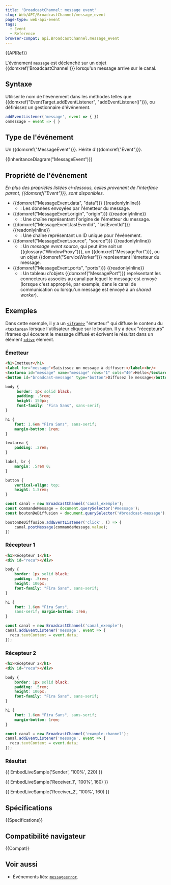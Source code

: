 ```yaml
---
title: 'BroadcastChannel: message event'
slug: Web/API/BroadcastChannel/message_event
page-type: web-api-event
tags:
  - Event
  - Reference
browser-compat: api.BroadcastChannel.message_event
---
```

{{APIRef}}

L'événement `message` est déclenché sur un objet {{domxref('BroadcastChannel')}} lorsqu'un message arrive sur le canal.

## Syntaxe

Utiliser le nom de l'événement dans les méthodes telles que {{domxref("EventTarget.addEventListener", "addEventListener()")}}, ou définissez un gestionnaire d'événement.

```js
addEventListener('message', event => { })
onmessage = event => { }
```

## Type de l'événement

Un {{domxref("MessageEvent")}}. Hérite d'{{domxref("Event")}}.

{{InheritanceDiagram("MessageEvent")}}

## Propriété de l'événement

_En plus des propriétés listées ci-dessous, celles provenant de l'interface parent, {{domxref("Event")}}, sont disponibles._

- {{domxref("MessageEvent.data", "data")}} {{readonlyInline}}
  - : Les données envoyées par l'émetteur du message.
- {{domxref("MessageEvent.origin", "origin")}} {{readonlyInline}}
  - : Une chaîne représentant l'origine de l'émetteur du message.
- {{domxref("MessageEvent.lastEventId", "lastEventId")}} {{readonlyInline}}
  - : Une chaîne représentant un ID unique pour l'événement.
- {{domxref("MessageEvent.source", "source")}} {{readonlyInline}}
  - : Un _message event source_, qui peut être soit un  {{glossary("WindowProxy")}}, un {{domxref("MessagePort")}}, ou un objet {{domxref("ServiceWorker")}} représentant l'émetteur du message.
- {{domxref("MessageEvent.ports", "ports")}} {{readonlyInline}}
  - : Un tableau d'objets {{domxref("MessagePort")}} représentant les connecteurs associés au canal par lequel le message est envoyé (lorsque c'est approprié, par exemple, dans le canal de communication ou lorsqu'un message est envoyé à un _shared worker_).

## Exemples

Dans cette exemple, il y a un [`<iframe>`](/fr/docs/Web/HTML/Element/iframe) "émetteur" qui diffuse le contenu du [`<textarea>`](/fr/docs/Web/HTML/Element/textarea) lorsque l'utilisateur clique sur le bouton. Il y a deux "récepteurs" iframes qui écoutent le message diffusé et écrivent le résultat dans un élément [`<div>`](/fr/docs/Web/HTML/Element/div) element.

### Émetteur

```html hidden
<h1>Émetteur</h1>
<label for="message">Saisissez un message à diffuser:</label><br/>
<textarea id="message" name="message" rows="1" cols="40">Hello</textarea>
<button id="broadcast-message" type="button">Diffusez le message</button>
```

```css hidden
body {
     border: 1px solid black;
     padding: .5rem;
     height: 150px;
     font-family: "Fira Sans", sans-serif;
}

h1 {
    font: 1.6em "Fira Sans", sans-serif;
    margin-bottom: 1rem;
}

textarea {
    padding: .2rem;
}

label, br {
    margin: .5rem 0;
}

button {
    vertical-align: top;
    height: 1.5rem;
}
```

```js
const canal = new BroadcastChannel('canal_exemple');
const commandeMessage = document.querySelector('#message');
const boutonDeDiffusion = document.querySelector('#broadcast-message');

boutonDeDiffusion.addEventListener('click', () => {
    canal.postMessage(commandeMessage.value);
})
```

### Récepteur 1

```html hidden
<h1>Récepteur 1</h1>
<div id="recu"></div>
```

```css hidden
body {
    border: 1px solid black;
    padding: .5rem;
    height: 100px;
    font-family: "Fira Sans", sans-serif;
}

h1 {
    font: 1.6em "Fira Sans",
    sans-serif; margin-bottom: 1rem;
}
```

```js
const canal = new BroadcastChannel('canal_exemple');
canal.addEventListener('message', event => {
  recu.textContent = event.data;
});
```

### Récepteur 2

```html hidden
<h1>Récepteur 2</h1>
<div id="recu"></div>
```

```css hidden
body {
    border: 1px solid black;
    padding: .5rem;
    height: 100px;
    font-family: "Fira Sans", sans-serif;
}

h1 {
    font: 1.6em "Fira Sans", sans-serif;
    margin-bottom: 1rem;
}
```

```js
const canal = new BroadcastChannel('example-channel');
canal.addEventListener('message', event => {
  recu.textContent = event.data;
});
```

### Résultat

{{ EmbedLiveSample('Sender', '100%', 220) }}

{{ EmbedLiveSample('Receiver_1', '100%', 160) }}

{{ EmbedLiveSample('Receiver_2', '100%', 160) }}

## Spécifications

{{Specifications}}

## Compatibilité navigateur

{{Compat}}

## Voir aussi

- Événements liés: [`messageerror`](/fr/docs/Web/API/BroadcastChannel/messageerror_event).

